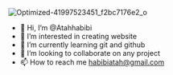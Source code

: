 
![Optimized-41997523451_f2bc7176e2_o](https://user-images.githubusercontent.com/106895247/174461991-2b6b6b50-f144-43f5-ac8a-d9ec0af65a02.JPG)

- 👋 Hi, I’m @Atahhabibi                               
- 👀 I’m interested in creating website
- 🌱 I’m currently learning git and github
- 💞️ I’m looking to collaborate on any project 
- 📫 How to reach me habibiatah@gmail.com                      

<!---
Atahhabibi/Atahhabibi is a ✨ special ✨ repository because its `README.md` (this file) appears on your GitHub profile.
You can click the Preview link to take a look at your changes.
--->
                                                                         
